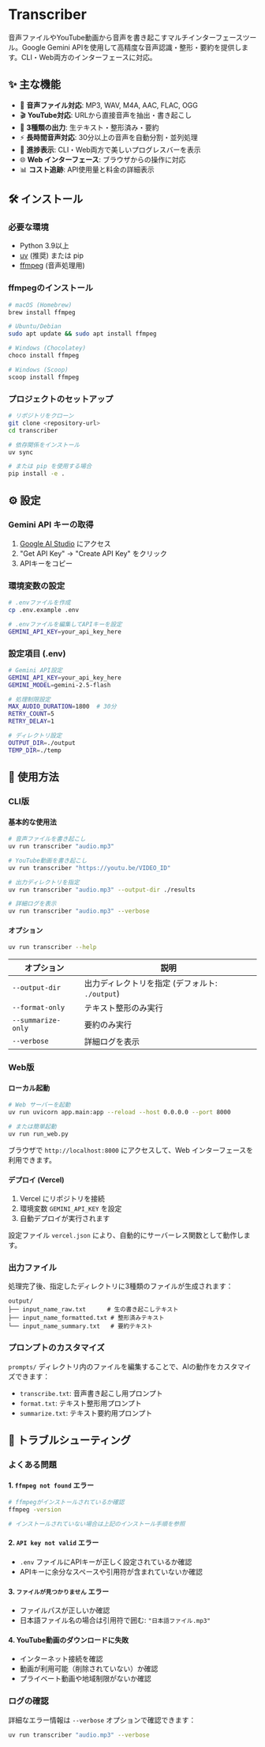 # Transcriber

音声ファイルやYouTube動画から音声を書き起こすマルチインターフェースツール。Google Gemini APIを使用して高精度な音声認識・整形・要約を提供します。CLI・Web両方のインターフェースに対応。

## ✨ 主な機能

- 🎵 **音声ファイル対応**: MP3, WAV, M4A, AAC, FLAC, OGG
- 🎬 **YouTube対応**: URLから直接音声を抽出・書き起こし
- 📝 **3種類の出力**: 生テキスト・整形済み・要約
- ⚡ **長時間音声対応**: 30分以上の音声を自動分割・並列処理
- 🎨 **進捗表示**: CLI・Web両方で美しいプログレスバーを表示
- 🌐 **Web インターフェース**: ブラウザからの操作に対応
- 📊 **コスト追跡**: API使用量と料金の詳細表示

## 🛠️ インストール

### 必要な環境

- Python 3.9以上
- [uv](https://docs.astral.sh/uv/) (推奨) または pip
- [ffmpeg](https://ffmpeg.org/) (音声処理用)

### ffmpegのインストール

```bash
# macOS (Homebrew)
brew install ffmpeg

# Ubuntu/Debian
sudo apt update && sudo apt install ffmpeg

# Windows (Chocolatey)
choco install ffmpeg

# Windows (Scoop)
scoop install ffmpeg
```

### プロジェクトのセットアップ

```bash
# リポジトリをクローン
git clone <repository-url>
cd transcriber

# 依存関係をインストール
uv sync

# または pip を使用する場合
pip install -e .
```

## ⚙️ 設定

### Gemini API キーの取得

1. [Google AI Studio](https://aistudio.google.com/) にアクセス
2. "Get API Key" → "Create API Key" をクリック
3. APIキーをコピー

### 環境変数の設定

```bash
# .envファイルを作成
cp .env.example .env

# .envファイルを編集してAPIキーを設定
GEMINI_API_KEY=your_api_key_here
```

### 設定項目 (.env)

```bash
# Gemini API設定
GEMINI_API_KEY=your_api_key_here
GEMINI_MODEL=gemini-2.5-flash

# 処理制限設定
MAX_AUDIO_DURATION=1800  # 30分
RETRY_COUNT=5
RETRY_DELAY=1

# ディレクトリ設定
OUTPUT_DIR=./output
TEMP_DIR=./temp
```

## 🚀 使用方法

### CLI版

#### 基本的な使用法

```bash
# 音声ファイルを書き起こし
uv run transcriber "audio.mp3"

# YouTube動画を書き起こし
uv run transcriber "https://youtu.be/VIDEO_ID"

# 出力ディレクトリを指定
uv run transcriber "audio.mp3" --output-dir ./results

# 詳細ログを表示
uv run transcriber "audio.mp3" --verbose
```

#### オプション

```bash
uv run transcriber --help
```

| オプション | 説明 |
|------------|------|
| `--output-dir` | 出力ディレクトリを指定 (デフォルト: `./output`) |
| `--format-only` | テキスト整形のみ実行 |
| `--summarize-only` | 要約のみ実行 |
| `--verbose` | 詳細ログを表示 |

### Web版

#### ローカル起動

```bash
# Web サーバーを起動
uv run uvicorn app.main:app --reload --host 0.0.0.0 --port 8000

# または簡単起動
uv run run_web.py
```

ブラウザで `http://localhost:8000` にアクセスして、Web インターフェースを利用できます。

#### デプロイ (Vercel)

1. Vercel にリポジトリを接続
2. 環境変数 `GEMINI_API_KEY` を設定
3. 自動デプロイが実行されます

設定ファイル `vercel.json` により、自動的にサーバーレス関数として動作します。

### 出力ファイル

処理完了後、指定したディレクトリに3種類のファイルが生成されます：

```
output/
├── input_name_raw.txt      # 生の書き起こしテキスト
├── input_name_formatted.txt # 整形済みテキスト
└── input_name_summary.txt   # 要約テキスト
```

### プロンプトのカスタマイズ

`prompts/` ディレクトリ内のファイルを編集することで、AIの動作をカスタマイズできます：

- `transcribe.txt`: 音声書き起こし用プロンプト
- `format.txt`: テキスト整形用プロンプト  
- `summarize.txt`: テキスト要約用プロンプト

## 🐛 トラブルシューティング

### よくある問題

#### 1. `ffmpeg not found` エラー
```bash
# ffmpegがインストールされているか確認
ffmpeg -version

# インストールされていない場合は上記のインストール手順を参照
```

#### 2. `API key not valid` エラー
- `.env` ファイルにAPIキーが正しく設定されているか確認
- APIキーに余分なスペースや引用符が含まれていないか確認

#### 3. `ファイルが見つかりません` エラー
- ファイルパスが正しいか確認
- 日本語ファイル名の場合は引用符で囲む: `"日本語ファイル.mp3"`

#### 4. YouTube動画のダウンロードに失敗
- インターネット接続を確認
- 動画が利用可能（削除されていない）か確認
- プライベート動画や地域制限がないか確認

### ログの確認

詳細なエラー情報は `--verbose` オプションで確認できます：

```bash
uv run transcriber "audio.mp3" --verbose
```
